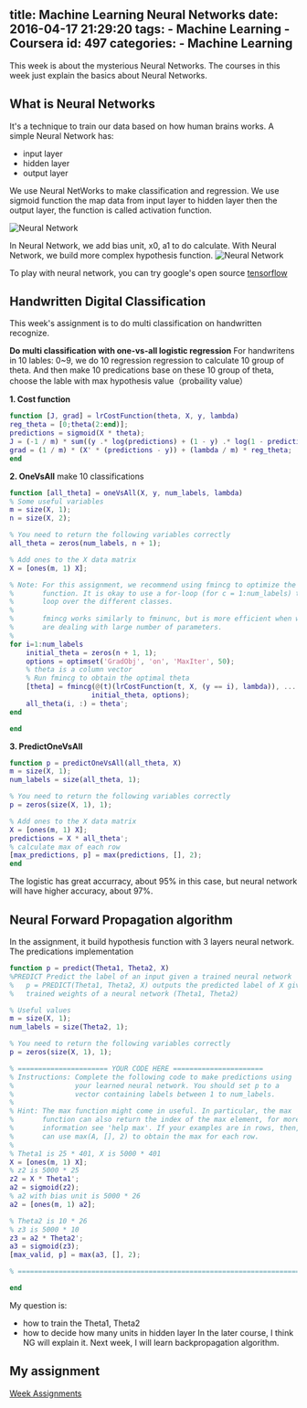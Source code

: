 title: Machine Learning Neural Networks
date: 2016-04-17 21:29:20
tags:
    - Machine Learning
    - Coursera
id: 497
categories:
      - Machine Learning
---

This week is about the mysterious Neural Networks. The courses in this week just explain the basics about Neural Networks.

## What is Neural Networks
It's a technique to train our data based on how human brains works. A simple Neural Network has:
- input layer
- hidden layer
- output layer

We use Neural NetWorks to make classification and regression.
We use sigmoid function the map data from input layer to hidden layer then the output layer, the function is called activation function.
<!--more-->
![Neural Network](http://ww3.sinaimg.cn/mw690/761b7938jw1f3019b35a2j21380kcn1d.jpg)

In Neural Network, we add bias unit, x0, a1 to do calculate.
With Neural Network, we build more complex hypothesis function.
![Neural Network](http://ww4.sinaimg.cn/mw690/761b7938jw1f301cv572fj214o0m2teg.jpg)

To play with neural network, you can try google's open source [tensorflow](http://playground.tensorflow.org/#activation=tanh&batchSize=10&dataset=circle&regDataset=reg-plane&learningRate=0.03&regularizationRate=0&noise=0&networkShape=4,2&seed=0.28657&showTestData=false&discretize=false&percTrainData=50&x=true&y=true&xTimesY=false&xSquared=false&ySquared=false&cosX=false&sinX=false&cosY=false&sinY=false&collectStats=false&problem=classification)

## Handwritten Digital Classification
This week's assignment is to do multi classification on handwritten recognize.

**Do multi classification with one-vs-all logistic regression**
For handwritens in 10 lables: 0~9, we do 10 regression regression to calculate 10 group of theta. And then make 10 predications base on these 10 group of theta, choose the lable with max hypothesis value（probaility value）

**1. Cost function**
```matlab
function [J, grad] = lrCostFunction(theta, X, y, lambda)
reg_theta = [0;theta(2:end)];
predictions = sigmoid(X * theta);
J = (-1 / m) * sum((y .* log(predictions) + (1 - y) .* log(1 - predictions))) + (lambda / (2 * m)) * sum(reg_theta .^ 2);
grad = (1 / m) * (X' * (predictions - y)) + (lambda / m) * reg_theta;
end
```
**2. OneVsAll**
make 10 classifications
```matlab
function [all_theta] = oneVsAll(X, y, num_labels, lambda)
% Some useful variables
m = size(X, 1);
n = size(X, 2);

% You need to return the following variables correctly 
all_theta = zeros(num_labels, n + 1);

% Add ones to the X data matrix
X = [ones(m, 1) X];

% Note: For this assignment, we recommend using fmincg to optimize the cost
%       function. It is okay to use a for-loop (for c = 1:num_labels) to
%       loop over the different classes.
%
%       fmincg works similarly to fminunc, but is more efficient when we
%       are dealing with large number of parameters.
%
for i=1:num_labels
    initial_theta = zeros(n + 1, 1);
    options = optimset('GradObj', 'on', 'MaxIter', 50);
    % theta is a column vector
    % Run fmincg to obtain the optimal theta
    [theta] = fmincg(@(t)(lrCostFunction(t, X, (y == i), lambda)), ...
                    initial_theta, options);
    all_theta(i, :) = theta';
end

end

```
**3. PredictOneVsAll**
```matlab
function p = predictOneVsAll(all_theta, X)
m = size(X, 1);
num_labels = size(all_theta, 1);

% You need to return the following variables correctly 
p = zeros(size(X, 1), 1);

% Add ones to the X data matrix
X = [ones(m, 1) X];
predictions = X * all_theta';
% calculate max of each row
[max_predictions, p] = max(predictions, [], 2);
end
```
The logistic has great accurracy, about 95% in this case, but neural network will have higher accuracy, about 97%.

## Neural Forward Propagation algorithm
In the assignment, it build hypothesis function with 3 layers neural network.
The predications implementation

```matlab
function p = predict(Theta1, Theta2, X)
%PREDICT Predict the label of an input given a trained neural network
%   p = PREDICT(Theta1, Theta2, X) outputs the predicted label of X given the
%   trained weights of a neural network (Theta1, Theta2)

% Useful values
m = size(X, 1);
num_labels = size(Theta2, 1);

% You need to return the following variables correctly 
p = zeros(size(X, 1), 1);

% ====================== YOUR CODE HERE ======================
% Instructions: Complete the following code to make predictions using
%               your learned neural network. You should set p to a 
%               vector containing labels between 1 to num_labels.
%
% Hint: The max function might come in useful. In particular, the max
%       function can also return the index of the max element, for more
%       information see 'help max'. If your examples are in rows, then, you
%       can use max(A, [], 2) to obtain the max for each row.
%
% Theta1 is 25 * 401, X is 5000 * 401
X = [ones(m, 1) X];
% z2 is 5000 * 25
z2 = X * Theta1';
a2 = sigmoid(z2);
% a2 with bias unit is 5000 * 26
a2 = [ones(m, 1) a2];

% Theta2 is 10 * 26
% z3 is 5000 * 10
z3 = a2 * Theta2';
a3 = sigmoid(z3);
[max_valid, p] = max(a3, [], 2);

% =========================================================================

end
```

My question is:
- how to train the Theta1, Theta2
- how to decide how many units in hidden layer
In the later course, I think NG will explain it. Next week, I will learn backpropagation algorithm.

## My assignment
[Week Assignments](https://github.com/lgrcyanny/MachineLearningCoursera/tree/master/assignments)




